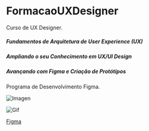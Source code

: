 # FormacaoUXDesigner
Curso de UX Designer. 

##### Fundamentos de Arquitetura de User Experience (UX)
#####  Ampliando o seu Conhecimento em UX/UI Design  
#####  Avançando com Figma e Criação de Protótipos 

Programa de Desenvolvimento Figma.

 
![Imagen](https://raw.githubusercontent.com/PaulaSena/FormacaoUXDesigner/main/LandingPage-WireframeM%C3%A9diaFidelidade02.PNG"Imagen")



![Gif](https://raw.githubusercontent.com/PaulaSena/FormacaoUXDesigner/main/Apresenta%C3%A7%C3%A3oWireframeGIFF.gif"Imagen") 



[Figma](https://www.figma.com/file/gfFv3dGpTB1XIPl7wRZrwg/Landing-Page---Wireframe-de-M%C3%A9dia-Fidelidade-01-(GitHub)?type=design&node-id=0%3A1&mode=design&t=x7ypW8fXYbJQRimn-1 "Figma")
